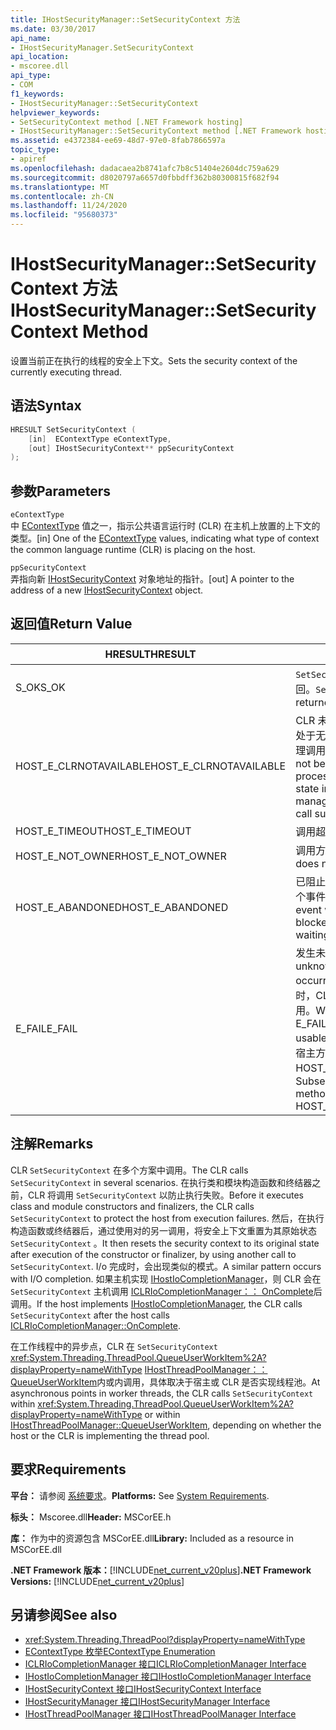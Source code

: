 ```yaml
---
title: IHostSecurityManager::SetSecurityContext 方法
ms.date: 03/30/2017
api_name:
- IHostSecurityManager.SetSecurityContext
api_location:
- mscoree.dll
api_type:
- COM
f1_keywords:
- IHostSecurityManager::SetSecurityContext
helpviewer_keywords:
- SetSecurityContext method [.NET Framework hosting]
- IHostSecurityManager::SetSecurityContext method [.NET Framework hosting]
ms.assetid: e4372384-ee69-48d7-97e0-8fab7866597a
topic_type:
- apiref
ms.openlocfilehash: dadacaea2b8741afc7b8c51404e2604dc759a629
ms.sourcegitcommit: d8020797a6657d0fbbdff362b80300815f682f94
ms.translationtype: MT
ms.contentlocale: zh-CN
ms.lasthandoff: 11/24/2020
ms.locfileid: "95680373"
---
```

# <a name="ihostsecuritymanagersetsecuritycontext-method"></a><span data-ttu-id="ea90c-102">IHostSecurityManager::SetSecurityContext 方法</span><span class="sxs-lookup"><span data-stu-id="ea90c-102">IHostSecurityManager::SetSecurityContext Method</span></span>

<span data-ttu-id="ea90c-103">设置当前正在执行的线程的安全上下文。</span><span class="sxs-lookup"><span data-stu-id="ea90c-103">Sets the security context of the currently executing thread.</span></span>  
  
## <a name="syntax"></a><span data-ttu-id="ea90c-104">语法</span><span class="sxs-lookup"><span data-stu-id="ea90c-104">Syntax</span></span>  
  
```cpp  
HRESULT SetSecurityContext (  
    [in]  EContextType eContextType,  
    [out] IHostSecurityContext** ppSecurityContext  
);  
```  
  
## <a name="parameters"></a><span data-ttu-id="ea90c-105">参数</span><span class="sxs-lookup"><span data-stu-id="ea90c-105">Parameters</span></span>  

 `eContextType`  
 <span data-ttu-id="ea90c-106">中 [EContextType](econtexttype-enumeration.md) 值之一，指示公共语言运行时 (CLR) 在主机上放置的上下文的类型。</span><span class="sxs-lookup"><span data-stu-id="ea90c-106">[in] One of the [EContextType](econtexttype-enumeration.md) values, indicating what type of context the common language runtime (CLR) is placing on the host.</span></span>  
  
 `ppSecurityContext`  
 <span data-ttu-id="ea90c-107">弄指向新 [IHostSecurityContext](ihostsecuritycontext-interface.md) 对象地址的指针。</span><span class="sxs-lookup"><span data-stu-id="ea90c-107">[out] A pointer to the address of a new [IHostSecurityContext](ihostsecuritycontext-interface.md) object.</span></span>  
  
## <a name="return-value"></a><span data-ttu-id="ea90c-108">返回值</span><span class="sxs-lookup"><span data-stu-id="ea90c-108">Return Value</span></span>  
  
|<span data-ttu-id="ea90c-109">HRESULT</span><span class="sxs-lookup"><span data-stu-id="ea90c-109">HRESULT</span></span>|<span data-ttu-id="ea90c-110">说明</span><span class="sxs-lookup"><span data-stu-id="ea90c-110">Description</span></span>|  
|-------------|-----------------|  
|<span data-ttu-id="ea90c-111">S_OK</span><span class="sxs-lookup"><span data-stu-id="ea90c-111">S_OK</span></span>|<span data-ttu-id="ea90c-112">`SetSecurityContext` 已成功返回。</span><span class="sxs-lookup"><span data-stu-id="ea90c-112">`SetSecurityContext` returned successfully.</span></span>|  
|<span data-ttu-id="ea90c-113">HOST_E_CLRNOTAVAILABLE</span><span class="sxs-lookup"><span data-stu-id="ea90c-113">HOST_E_CLRNOTAVAILABLE</span></span>|<span data-ttu-id="ea90c-114">CLR 未加载到进程中，或 CLR 处于无法运行托管代码或成功处理调用的状态。</span><span class="sxs-lookup"><span data-stu-id="ea90c-114">The CLR has not been loaded into a process, or the CLR is in a state in which it cannot run managed code or process the call successfully.</span></span>|  
|<span data-ttu-id="ea90c-115">HOST_E_TIMEOUT</span><span class="sxs-lookup"><span data-stu-id="ea90c-115">HOST_E_TIMEOUT</span></span>|<span data-ttu-id="ea90c-116">调用超时。</span><span class="sxs-lookup"><span data-stu-id="ea90c-116">The call timed out.</span></span>|  
|<span data-ttu-id="ea90c-117">HOST_E_NOT_OWNER</span><span class="sxs-lookup"><span data-stu-id="ea90c-117">HOST_E_NOT_OWNER</span></span>|<span data-ttu-id="ea90c-118">调用方不拥有该锁。</span><span class="sxs-lookup"><span data-stu-id="ea90c-118">The caller does not own the lock.</span></span>|  
|<span data-ttu-id="ea90c-119">HOST_E_ABANDONED</span><span class="sxs-lookup"><span data-stu-id="ea90c-119">HOST_E_ABANDONED</span></span>|<span data-ttu-id="ea90c-120">已阻止的线程或纤程正在等待某个事件时，该事件被取消。</span><span class="sxs-lookup"><span data-stu-id="ea90c-120">An event was canceled while a blocked thread or fiber was waiting on it.</span></span>|  
|<span data-ttu-id="ea90c-121">E_FAIL</span><span class="sxs-lookup"><span data-stu-id="ea90c-121">E_FAIL</span></span>|<span data-ttu-id="ea90c-122">发生未知的灾难性故障。</span><span class="sxs-lookup"><span data-stu-id="ea90c-122">An unknown catastrophic failure occurred.</span></span> <span data-ttu-id="ea90c-123">当方法返回 E_FAIL 时，CLR 在该进程内将不再可用。</span><span class="sxs-lookup"><span data-stu-id="ea90c-123">When a method returns E_FAIL, the CLR is no longer usable within the process.</span></span> <span data-ttu-id="ea90c-124">对宿主方法的后续调用会返回 HOST_E_CLRNOTAVAILABLE。</span><span class="sxs-lookup"><span data-stu-id="ea90c-124">Subsequent calls to hosting methods return HOST_E_CLRNOTAVAILABLE.</span></span>|  
  
## <a name="remarks"></a><span data-ttu-id="ea90c-125">注解</span><span class="sxs-lookup"><span data-stu-id="ea90c-125">Remarks</span></span>  

 <span data-ttu-id="ea90c-126">CLR `SetSecurityContext` 在多个方案中调用。</span><span class="sxs-lookup"><span data-stu-id="ea90c-126">The CLR calls `SetSecurityContext` in several scenarios.</span></span> <span data-ttu-id="ea90c-127">在执行类和模块构造函数和终结器之前，CLR 将调用 `SetSecurityContext` 以防止执行失败。</span><span class="sxs-lookup"><span data-stu-id="ea90c-127">Before it executes class and module constructors and finalizers, the CLR calls `SetSecurityContext` to protect the host from execution failures.</span></span> <span data-ttu-id="ea90c-128">然后，在执行构造函数或终结器后，通过使用对的另一调用，将安全上下文重置为其原始状态 `SetSecurityContext` 。</span><span class="sxs-lookup"><span data-stu-id="ea90c-128">It then resets the security context to its original state after execution of the constructor or finalizer, by using another call to `SetSecurityContext`.</span></span> <span data-ttu-id="ea90c-129">I/o 完成时，会出现类似的模式。</span><span class="sxs-lookup"><span data-stu-id="ea90c-129">A similar pattern occurs with I/O completion.</span></span> <span data-ttu-id="ea90c-130">如果主机实现 [IHostIoCompletionManager](ihostiocompletionmanager-interface.md)，则 CLR 会在 `SetSecurityContext` 主机调用 [ICLRIoCompletionManager：： OnComplete](iclriocompletionmanager-oncomplete-method.md)后调用。</span><span class="sxs-lookup"><span data-stu-id="ea90c-130">If the host implements [IHostIoCompletionManager](ihostiocompletionmanager-interface.md), the CLR calls `SetSecurityContext` after the host calls [ICLRIoCompletionManager::OnComplete](iclriocompletionmanager-oncomplete-method.md).</span></span>  
  
 <span data-ttu-id="ea90c-131">在工作线程中的异步点，CLR 在 `SetSecurityContext` <xref:System.Threading.ThreadPool.QueueUserWorkItem%2A?displayProperty=nameWithType> [IHostThreadPoolManager：： QueueUserWorkItem](ihostthreadpoolmanager-queueuserworkitem-method.md)内或内调用，具体取决于宿主或 CLR 是否实现线程池。</span><span class="sxs-lookup"><span data-stu-id="ea90c-131">At asynchronous points in worker threads, the CLR calls `SetSecurityContext` within <xref:System.Threading.ThreadPool.QueueUserWorkItem%2A?displayProperty=nameWithType> or within [IHostThreadPoolManager::QueueUserWorkItem](ihostthreadpoolmanager-queueuserworkitem-method.md), depending on whether the host or the CLR is implementing the thread pool.</span></span>  
  
## <a name="requirements"></a><span data-ttu-id="ea90c-132">要求</span><span class="sxs-lookup"><span data-stu-id="ea90c-132">Requirements</span></span>  

 <span data-ttu-id="ea90c-133">**平台：** 请参阅 [系统要求](../../get-started/system-requirements.md)。</span><span class="sxs-lookup"><span data-stu-id="ea90c-133">**Platforms:** See [System Requirements](../../get-started/system-requirements.md).</span></span>  
  
 <span data-ttu-id="ea90c-134">**标头：** Mscoree.dll</span><span class="sxs-lookup"><span data-stu-id="ea90c-134">**Header:** MSCorEE.h</span></span>  
  
 <span data-ttu-id="ea90c-135">**库：** 作为中的资源包含 MSCorEE.dll</span><span class="sxs-lookup"><span data-stu-id="ea90c-135">**Library:** Included as a resource in MSCorEE.dll</span></span>  
  
 <span data-ttu-id="ea90c-136">**.NET Framework 版本：**[!INCLUDE[net_current_v20plus](../../../../includes/net-current-v20plus-md.md)]</span><span class="sxs-lookup"><span data-stu-id="ea90c-136">**.NET Framework Versions:** [!INCLUDE[net_current_v20plus](../../../../includes/net-current-v20plus-md.md)]</span></span>  
  
## <a name="see-also"></a><span data-ttu-id="ea90c-137">另请参阅</span><span class="sxs-lookup"><span data-stu-id="ea90c-137">See also</span></span>

- <xref:System.Threading.ThreadPool?displayProperty=nameWithType>
- [<span data-ttu-id="ea90c-138">EContextType 枚举</span><span class="sxs-lookup"><span data-stu-id="ea90c-138">EContextType Enumeration</span></span>](econtexttype-enumeration.md)
- [<span data-ttu-id="ea90c-139">ICLRIoCompletionManager 接口</span><span class="sxs-lookup"><span data-stu-id="ea90c-139">ICLRIoCompletionManager Interface</span></span>](iclriocompletionmanager-interface.md)
- [<span data-ttu-id="ea90c-140">IHostIoCompletionManager 接口</span><span class="sxs-lookup"><span data-stu-id="ea90c-140">IHostIoCompletionManager Interface</span></span>](ihostiocompletionmanager-interface.md)
- [<span data-ttu-id="ea90c-141">IHostSecurityContext 接口</span><span class="sxs-lookup"><span data-stu-id="ea90c-141">IHostSecurityContext Interface</span></span>](ihostsecuritycontext-interface.md)
- [<span data-ttu-id="ea90c-142">IHostSecurityManager 接口</span><span class="sxs-lookup"><span data-stu-id="ea90c-142">IHostSecurityManager Interface</span></span>](ihostsecuritymanager-interface.md)
- [<span data-ttu-id="ea90c-143">IHostThreadPoolManager 接口</span><span class="sxs-lookup"><span data-stu-id="ea90c-143">IHostThreadPoolManager Interface</span></span>](ihostthreadpoolmanager-interface.md)
